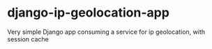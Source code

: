# django-ip-geolocation-app
Very simple Django app consuming a service for ip geolocation, with session cache

